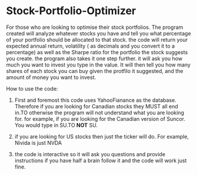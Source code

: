# Stock-Portfolio-Optimizer

For those who are looking to optimise their stock portfolios. The program created will analyze whatever stocks you have and tell you what percentage of your portfolio should be allocated to that stock. 
the code will return your expected annual return, volatility ( as decimals and you convert it to a percentage) as well as the Sharpe ratio for the portfolio the stock suggests you create. the program also takes it one step further. it will ask you how much you want to invest you type in the value. It will then tell you how many shares of each stock you can buy given the protfilo it suggested, and the amount of money you want to invest.

How to use the code: 

1) First and foremost this code uses YahooFianance as the database. Therefore if you are looking for Canadian stocks they MUST all end in.TO otherwise the program will not understand what you are looking for.
   for example, if you are looking for the Canadian version of Suncor. You would type in SU.TO **NOT** SU.

2) if you are looking for US stocks then just the ticker will do. For example, Nivida is just NVDA

3) the code is interactive so it will ask you questions and provide  instructions if you have half a brain follow it and the code will work just fine. 

